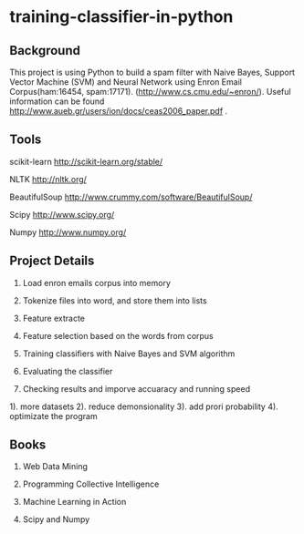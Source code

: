 training-classifier-in-python
============================

## Background

This project is using Python to build a spam filter with Naive Bayes, Support Vector Machine (SVM) and Neural Network using Enron Email Corpus(ham:16454, spam:17171). (http://www.cs.cmu.edu/~enron/). Useful information can be found http://www.aueb.gr/users/ion/docs/ceas2006_paper.pdf .
## Tools

scikit-learn http://scikit-learn.org/stable/

NLTK  http://nltk.org/

BeautifulSoup  http://www.crummy.com/software/BeautifulSoup/

Scipy http://www.scipy.org/

Numpy http://www.numpy.org/



## Project Details

1. Load enron emails corpus into memory

2. Tokenize files into word, and store them into lists

3. Feature extracte 

4. Feature selection based on the words from corpus

5. Training classifiers with Naive Bayes and SVM algorithm

6. Evaluating the classifier 

7. Checking results and imporve accuaracy and running speed

  1). more datasets
  2). reduce demonsionality
  3). add prori probability
  4). optimizate the program

## Books

1. Web Data Mining

2. Programming Collective Intelligence

3. Machine Learning in Action

4. Scipy and Numpy
